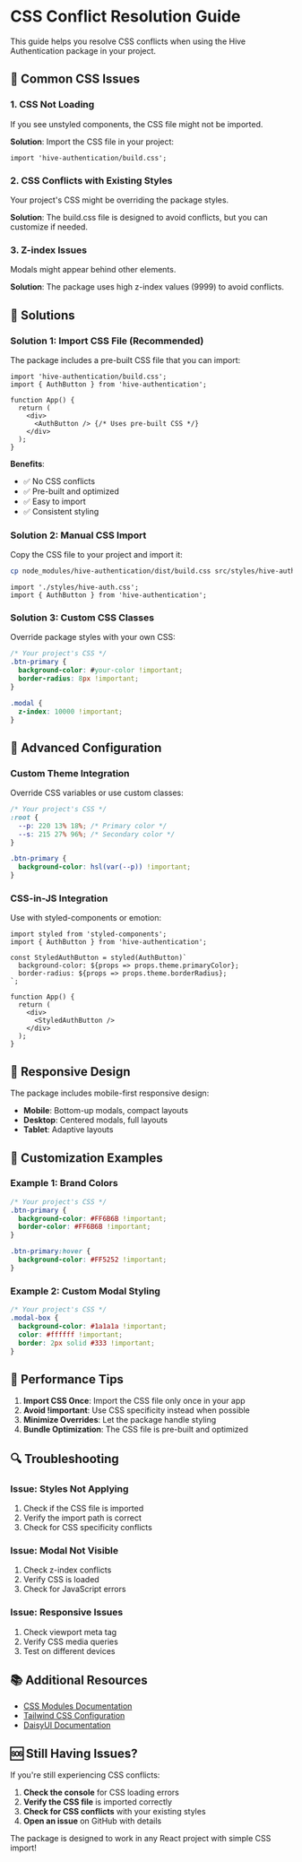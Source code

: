 # CSS Conflict Resolution Guide

This guide helps you resolve CSS conflicts when using the Hive Authentication package in your project.

## 🚨 Common CSS Issues

### 1. **CSS Not Loading**
If you see unstyled components, the CSS file might not be imported.

**Solution**: Import the CSS file in your project:
```tsx
import 'hive-authentication/build.css';
```

### 2. **CSS Conflicts with Existing Styles**
Your project's CSS might be overriding the package styles.

**Solution**: The build.css file is designed to avoid conflicts, but you can customize if needed.

### 3. **Z-index Issues**
Modals might appear behind other elements.

**Solution**: The package uses high z-index values (9999) to avoid conflicts.

## 🎯 Solutions

### Solution 1: Import CSS File (Recommended)

The package includes a pre-built CSS file that you can import:

```tsx
import 'hive-authentication/build.css';
import { AuthButton } from 'hive-authentication';

function App() {
  return (
    <div>
      <AuthButton /> {/* Uses pre-built CSS */}
    </div>
  );
}
```

**Benefits**:
- ✅ No CSS conflicts
- ✅ Pre-built and optimized
- ✅ Easy to import
- ✅ Consistent styling

### Solution 2: Manual CSS Import

Copy the CSS file to your project and import it:

```bash
cp node_modules/hive-authentication/dist/build.css src/styles/hive-auth.css
```

```tsx
import './styles/hive-auth.css';
import { AuthButton } from 'hive-authentication';
```

### Solution 3: Custom CSS Classes

Override package styles with your own CSS:

```css
/* Your project's CSS */
.btn-primary {
  background-color: #your-color !important;
  border-radius: 8px !important;
}

.modal {
  z-index: 10000 !important;
}
```

## 🔧 Advanced Configuration

### Custom Theme Integration

Override CSS variables or use custom classes:

```css
/* Your project's CSS */
:root {
  --p: 220 13% 18%; /* Primary color */
  --s: 215 27% 96%; /* Secondary color */
}

.btn-primary {
  background-color: hsl(var(--p)) !important;
}
```

### CSS-in-JS Integration

Use with styled-components or emotion:

```tsx
import styled from 'styled-components';
import { AuthButton } from 'hive-authentication';

const StyledAuthButton = styled(AuthButton)`
  background-color: ${props => props.theme.primaryColor};
  border-radius: ${props => props.theme.borderRadius};
`;

function App() {
  return (
    <div>
      <StyledAuthButton />
    </div>
  );
}
```

## 📱 Responsive Design

The package includes mobile-first responsive design:

- **Mobile**: Bottom-up modals, compact layouts
- **Desktop**: Centered modals, full layouts
- **Tablet**: Adaptive layouts

## 🎨 Customization Examples

### Example 1: Brand Colors
```css
/* Your project's CSS */
.btn-primary {
  background-color: #FF6B6B !important;
  border-color: #FF6B6B !important;
}

.btn-primary:hover {
  background-color: #FF5252 !important;
}
```

### Example 2: Custom Modal Styling
```css
/* Your project's CSS */
.modal-box {
  background-color: #1a1a1a !important;
  color: #ffffff !important;
  border: 2px solid #333 !important;
}
```

## 🚀 Performance Tips

1. **Import CSS Once**: Import the CSS file only once in your app
2. **Avoid !important**: Use CSS specificity instead when possible
3. **Minimize Overrides**: Let the package handle styling
4. **Bundle Optimization**: The CSS file is pre-built and optimized

## 🔍 Troubleshooting

### Issue: Styles Not Applying
1. Check if the CSS file is imported
2. Verify the import path is correct
3. Check for CSS specificity conflicts

### Issue: Modal Not Visible
1. Check z-index conflicts
2. Verify CSS is loaded
3. Check for JavaScript errors

### Issue: Responsive Issues
1. Check viewport meta tag
2. Verify CSS media queries
3. Test on different devices

## 📚 Additional Resources

- [CSS Modules Documentation](https://github.com/css-modules/css-modules)
- [Tailwind CSS Configuration](https://tailwindcss.com/docs/configuration)
- [DaisyUI Documentation](https://daisyui.com/)

## 🆘 Still Having Issues?

If you're still experiencing CSS conflicts:

1. **Check the console** for CSS loading errors
2. **Verify the CSS file** is imported correctly
3. **Check for CSS conflicts** with your existing styles
4. **Open an issue** on GitHub with details

The package is designed to work in any React project with simple CSS import!
